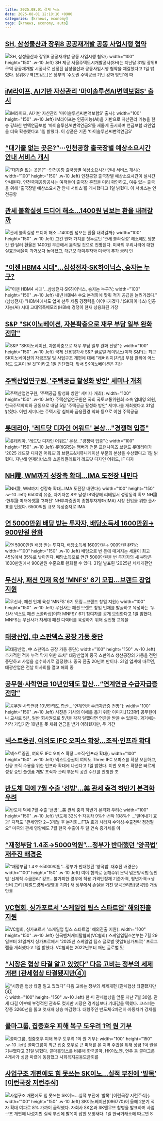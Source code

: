 ```yaml
---
title: 2025.08.01 경제 뉴스
date: 2025-08-01 12:10:16 +0900
categories: [krnews, economy]
tags: [krnews, economy, auto]
---
```

## [SH, 삼성물산과 장위8 공공재개발 공동 사업시행 협약](https://n.news.naver.com/mnews/article/021/0002726742)

![SH, 삼성물산과 장위8 공공재개발 공동 사업시행 협약](https://mimgnews.pstatic.net/image/origin/021/2025/08/01/2726742.jpg?type=nf220_150){: width="100" height="150" .w-10 .left}
SH 제공 서울주택도시개발공사(SH)는 지난달 31일 장위8구역 공공재개발 시공사로 선정된 삼성물산과 공동사업시행 협약을 체결했다고 1일 밝혔다. 장위8구역(조감도)은 정부의 ‘수도권 주택공급 기반 강화 방안’에 따

## [iM라이프, AI기반 자산관리 '마이솔루션AI변액보험S' 출시](https://n.news.naver.com/mnews/article/018/0006078894)

![iM라이프, AI기반 자산관리 '마이솔루션AI변액보험S' 출시](https://mimgnews.pstatic.net/image/origin/018/2025/08/01/6078894.jpg?type=nf220_150){: width="100" height="150" .w-10 .left}
iM라이프는 인공지능(AI)을 기반으로 자산관리 기능을 한층 강화한 변액연금보험 ‘마이솔루션AI변액연금S’를 새롭게 출시하며 연금보험 라인업을 더욱 확충했다고 1일 밝혔다. 이 상품은 기존 ‘마이솔루션AI변액연금S’

## [“대기줄 없는 곳은?”···인천공항 출국장별 예상소요시간 안내 서비스 개시](https://n.news.naver.com/mnews/article/032/0003386798)

![“대기줄 없는 곳은?”···인천공항 출국장별 예상소요시간 안내 서비스 개시](https://mimgnews.pstatic.net/image/origin/032/2025/08/01/3386798.jpg?type=nf220_150){: width="100" height="150" .w-10 .left}
인천공항 출국장별 예상소요시간이 실시간 안내된다. 인천국제공항공사는 여객들이 출국장 혼잡을 미리 확인하고, 여유 있는 출국을 위해 ‘출국장별 예상소요시간 안내 서비스’를 개시했다고 1일 밝혔다. 이 서비스는 인천공항

## [관세 불확실성 드디어 해소…1400원 넘보는 환율 내려갈까](https://n.news.naver.com/mnews/article/018/0006078530)

![관세 불확실성 드디어 해소…1400원 넘보는 환율 내려갈까](https://mimgnews.pstatic.net/image/origin/018/2025/07/31/6078530.jpg?type=nf220_150){: width="100" height="150" .w-10 .left}
그간 원화 가치를 짓누르던 ‘관세 불확실성’ 해소에도 당분간 원·달러 환율은 1400원 부근에서 움직일 것으로 전망된다. 미국의 우리나라에 대한 실효관세율이 과거보다 높아졌고, 대규모 대미투자와 미국의 추가 금리 인

## ["이젠 HBM4 시대"…삼성전자·SK하이닉스, 승자는 누구?](https://n.news.naver.com/mnews/article/003/0013397725)

!["이젠 HBM4 시대"…삼성전자·SK하이닉스, 승자는 누구?](https://mimgnews.pstatic.net/image/origin/003/2025/08/01/13397725.jpg?type=nf220_150){: width="100" height="150" .w-10 .left}
내년 HBM4 수요 본격화에 맞춰 적기 공급을 늘려가겠다."(삼성전자) "HBM4에서도 업계 선두 제품 경쟁력을 이어나가겠다."(SK하이닉스) 인공지능(AI) 시대 고대역폭메모리(HBM) 경쟁이 현재 상용화된 가장

## [S&P "SK이노베이션, 자본확충으로 재무 부담 일부 완화 전망"](https://n.news.naver.com/mnews/article/001/0015543181)

![S&P "SK이노베이션, 자본확충으로 재무 부담 일부 완화 전망"](https://mimgnews.pstatic.net/image/origin/001/2025/08/01/15543181.jpg?type=nf220_150){: width="100" height="150" .w-10 .left}
국제 신용평가사 S&P 글로벌 레이팅스(이하 S&P)는 최근 SK이노베이션의 자금조달 및 사업구조 개편에 대해 "레버리지(차입) 부담 완화에 어느 정도 도움이 될 것"이라고 1일 진단했다. 앞서 SK이노베이션은 지난

## [주택산업연구원, '주택공급 활성화 방안' 세미나 개최](https://n.news.naver.com/mnews/article/003/0013396586)

![주택산업연구원, '주택공급 활성화 방안' 세미나 개최](https://mimgnews.pstatic.net/image/origin/003/2025/07/31/13396586.jpg?type=nf220_150){: width="100" height="150" .w-10 .left}
주택산업연구원은 국회 국토교통위원회 소속 염태영 의원, 한국주택학회와 공동으로 내달 5일 '주택공급 활성화 방안' 세미나를 개최했다고 31일 밝혔다. 이번 세미나는 주택시장 침체와 금융환경 악화 등으로 이한 주택공급

## [롯데리아, '레드닷 디자인 어워드' 본상…"경쟁력 입증"](https://n.news.naver.com/mnews/article/215/0001218510)

![롯데리아, '레드닷 디자인 어워드' 본상…"경쟁력 입증"](https://mimgnews.pstatic.net/image/origin/215/2025/08/01/1218510.jpg?type=nf220_150){: width="100" height="150" .w-10 .left}
롯데GRS는 햄버거 전문 프랜차이즈 브랜드 롯데리아가 ‘2025 레드닷 디자인 어워드’의 브랜드&커뮤니케이션 부문의 본상을 수상했다고 1일 밝혔다. 지난해 엔제리너스와 쇼콜라팔레트가 레드닷 디자인 어워드, iF 디자

## [NH證, WM까지 성장축 확대…IMA 도전장 내민다](https://n.news.naver.com/mnews/article/016/0002508402)

![NH證, WM까지 성장축 확대…IMA 도전장 내민다](https://mimgnews.pstatic.net/image/origin/016/2025/08/01/2508402.jpg?type=nf220_150){: width="100" height="150" .w-10 .left}
6500억 유증, 자기자본 8조 달성 IB역량에 리테일서 성장동력 확보 NH證·한투證·미래에셋證 ‘3파전’ NH투자증권이 종합투자계좌(IMA) 시장 진입을 위한 출사표를 던졌다. 6500억원 규모 유상증자로 IMA

## [연 5000만원 배당 받는 투자자, 배당소득세 1600만원→ 900만원 완화](https://n.news.naver.com/mnews/article/009/0005534452)

![연 5000만원 배당 받는 투자자, 배당소득세 1600만원→ 900만원 완화](https://mimgnews.pstatic.net/image/origin/009/2025/07/31/5534452.jpg?type=nf220_150){: width="100" height="150" .w-10 .left}
배당으로 번 돈에 매겨지는 세율이 최고 45%에서 35%로 낮아진다. 배당소득으로 연간 5000만원을 번 투자자의 세 부담은 1600만원에서 900만원 수준으로 완화될 수 있다. 31일 발표된 ‘2025년 세제개편안

## [무신사, 패션 인재 육성 'MNFS' 6기 모집…브랜드 창업 지원](https://n.news.naver.com/mnews/article/030/0003337192)

![무신사, 패션 인재 육성 'MNFS' 6기 모집…브랜드 창업 지원](https://mimgnews.pstatic.net/image/origin/030/2025/08/01/3337192.jpg?type=nf220_150){: width="100" height="150" .w-10 .left}
무신사는 패션 브랜드 창업 인재를 발굴하고 육성하는 '무신사 넥스트 패션 스콜라십(이하 MNFS)' 6기 참여자를 공개 모집한다고 1일 밝혔다. MNFS는 무신사가 차세대 패션 디렉터를 육성하기 위해 실전형 교육을

## [태광산업, 中 스판덱스 공장 가동 중단](https://n.news.naver.com/mnews/article/586/0000108494)

![태광산업, 中 스판덱스 공장 가동 중단](https://mimgnews.pstatic.net/image/origin/586/2025/07/31/108494.jpg?type=nf220_150){: width="100" height="150" .w-10 .left}
추가적인 적자 누적 막기 위한 조치" 태광산업이 중국 스판덱스 생산공장의 가동을 전면 중단하고 사업을 철수하기로 결정했다. 중국 진출 20년여 만이다. 31일 업계에 따르면, 태광산업은 전날 이사회를 열고 해외 종

## [공무원·사학연금 10년안돼도 합산…“연계연금 수급자급증 전망”](https://n.news.naver.com/mnews/article/016/0002508333)

![공무원·사학연금 10년안돼도 합산…“연계연금 수급자급증 전망”](https://mimgnews.pstatic.net/image/origin/016/2025/08/01/2508333.jpg?type=nf220_150){: width="100" height="150" .w-10 .left}
사진은 기사의 이해를 돕기 위한 이미지.[123Rf] 공무원이나 교사로 5년, 일반 회사원으로 5년을 각각 일했다면 연금을 받을 수 있을까. 과거에는 각각 가입기간 10년을 못 채워 연금을 받기 어려웠지만, 두 기간

## [넥스트증권, 여의도 IFC 오피스 확장…조직·인프라 확대](https://n.news.naver.com/mnews/article/003/0013397859)

![넥스트증권, 여의도 IFC 오피스 확장…조직·인프라 확대](https://mimgnews.pstatic.net/image/origin/003/2025/08/01/13397859.jpg?type=nf220_150){: width="100" height="150" .w-10 .left}
넥스트증권이 여의도 Three IFC 오피스를 확장 오픈하고, 신규 조직 수용을 위한 인프라 확대에 나선다고 1일 밝혔다. 이번 오피스 확장은 빠르게 성장 중인 플랫폼 개발 조직과 관리 부문의 공간 수요를 반영한 조

## [반도체 덕에 7월 수출 '선방'…美 관세 충격 하반기 본격화 우려](https://n.news.naver.com/mnews/article/001/0015543338)

![반도체 덕에 7월 수출 '선방'…美 관세 충격 하반기 본격화 우려](https://mimgnews.pstatic.net/image/origin/001/2025/08/01/15543338.jpg?type=nf220_150){: width="100" height="150" .w-10 .left}
반도체 32%↑·자동차 9%↑·선박 108%↑ …'밀어내기 효과' 지적도 "관세영향 2∼3개월 후 본격화…FTA 효과 사라져 수익성·수출전략 점검필요" 미국의 관세 영향에도 7월 한국 수출이 두 달 연속 증가세를 이

## [“재정부담 1.4조→5000억원”…정부가 반대했던 ‘양곡법’ 재추진 배경은](https://n.news.naver.com/mnews/article/016/0002507766)

![“재정부담 1.4조→5000억원”…정부가 반대했던 ‘양곡법’ 재추진 배경은](https://mimgnews.pstatic.net/image/origin/016/2025/07/31/2507766.jpg?type=nf220_150){: width="100" height="150" .w-10 .left}
여야 합의로 농해수위 문턱 넘은양곡법·농안법 ‘선제적 수급관리’ 강조…불가피한 경우에 적용 가격안정제 기준가격, 평년가격→생산비 고려 [헤럴드경제=양영경 기자] 새 정부에서 손질을 거친 양곡관리법(양곡법) 개정안을

## [VC협회, 싱가포르서 '스케일업 팁스 스타트업' 해외진출 지원](https://n.news.naver.com/mnews/article/008/0005230193)

![VC협회, 싱가포르서 '스케일업 팁스 스타트업' 해외진출 지원](https://mimgnews.pstatic.net/image/origin/008/2025/08/01/5230193.jpg?type=nf220_150){: width="100" height="150" .w-10 .left}
한국벤처캐피탈협회(VC협회) 스케일업팁스본부는 7월 29일부터 31일까지 싱가포르에서 '2025년 스케일업 팁스 글로벌 밋업1(싱가포르)' 프로그램을 개최했다고 1일 밝혔다. VC협회는 2022년부터 매년 글로벌 밋

## [“시장은 협상 타결 알고 있었다” 다음 고비는 정부의 세제개편 [관세협상 타결됐지만④]](https://n.news.naver.com/mnews/article/050/0000094409)

![“시장은 협상 타결 알고 있었다” 다음 고비는 정부의 세제개편 [관세협상 타결됐지만④]](https://mimgnews.pstatic.net/image/origin/050/2025/08/01/94409.jpg?type=nf220_150){: width="100" height="150" .w-10 .left}
한·미 관세협상을 앞둔 지난 7월 30일. 관세 타결 여부에 부정적인 관측도 컸지만 시장은 경계심보다 기대감을 택했다. 코스피는 장중 3260선을 뚫고 엿새째 상승 마감했다. 대형주인 반도체·2차전지·자동차가 강세를

## [콜마그룹, 집중호우 피해 복구 도우려 1억 원 기부](https://n.news.naver.com/mnews/article/469/0000879213)

![콜마그룹, 집중호우 피해 복구 도우려 1억 원 기부](https://mimgnews.pstatic.net/image/origin/469/2025/07/31/879213.jpg?type=nf220_150){: width="100" height="150" .w-10 .left}
콜마그룹이 최근 집중 호우로 큰 피해를 본 지역 주민을 위해 성금 1억 원을 기부했다고 31일 밝혔다. 콜마홀딩스를 비롯해 한국콜마, HK이노엔, 연우 등 콜마그룹 4개사가 성금 마련에 동참했고 사회복지공동모금회를

## [사업구조 개편에도 힘 못쓰는 SK이노…실적 부진에 ‘발목’ [이런국장 저런주식]](https://n.news.naver.com/mnews/article/011/0004516036)

![사업구조 개편에도 힘 못쓰는 SK이노…실적 부진에 ‘발목’ [이런국장 저런주식]](https://mimgnews.pstatic.net/image/origin/011/2025/08/01/4516036.jpg?type=nf220_150){: width="100" height="150" .w-10 .left}
SK이노베이션(096770)이 올해 2분기 적자 확대 여파로 8% 가까이 급락했다. 자회사 SK온과 SK엔무브 합병을 발표하며 사업구조 개편에 나섰지만 실적 부진에 발목이 잡힌 모양새다. 1일 한국거래소에 따르면 S

